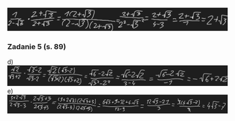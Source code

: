 ![](Załączniki/Pasted%20image%2020240208095234.png)

### Zadanie 5 (s. 89)
d)
![](Załączniki/Pasted%20image%2020240208100129.png)
e)
![](Załączniki/Pasted%20image%2020240208100640.png)